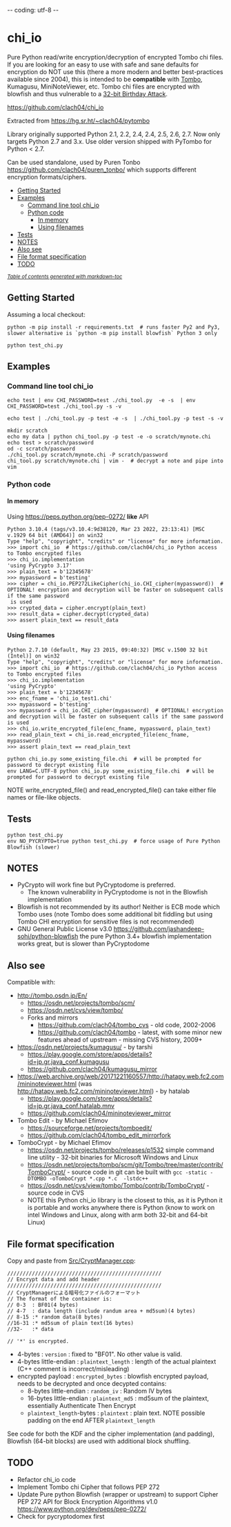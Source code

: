 -- coding: utf-8 --

# chi_io

Pure Python read/write encryption/decryption of encrypted Tombo chi files. If you are looking for an easy to use with safe and sane defaults for encryption do NOT use this (there a more modern and better best-practices available since 2004), this is intended to be **compatible** with [Tombo](http://tombo.osdn.jp/En/), Kumagusu, MiniNoteViewer, etc. Tombo chi files are encrypted with blowfish and thus vulnerable to a [32-bit Birthday Attack](https://sweet32.info/).

https://github.com/clach04/chi_io

Extracted from https://hg.sr.ht/~clach04/pytombo

Library originally supported Python 2.1, 2.2, 2.4, 2.4, 2.5, 2.6, 2.7. Now only targets Python 2.7 and 3.x. Use older version shipped with PyTombo for Python < 2.7.

Can be used standalone, used by Puren Tonbo https://github.com/clach04/puren_tonbo/ which supports different encryption formats/ciphers.


  * [Getting Started](#getting-started)
  * [Examples](#examples)
    + [Command line tool chi_io](#command-line-tool-chi-io)
    + [Python code](#python-code)
      - [In memory](#in-memory)
      - [Using filenames](#using-filenames)
  * [Tests](#tests)
  * [NOTES](#notes)
  * [Also see](#also-see)
  * [File format specification](#file-format-specification)
  * [TODO](#todo)

<small><i><a href='http://ecotrust-canada.github.io/markdown-toc/'>Table of contents generated with markdown-toc</a></i></small>


## Getting Started

Assuming a local checkout:

    python -m pip install -r requirements.txt  # runs faster Py2 and Py3, slower alternative is `python -m pip install blowfish` Python 3 only

    python test_chi.py

## Examples


### Command line tool chi_io

    echo test | env CHI_PASSWORD=test ./chi_tool.py  -e -s  | env CHI_PASSWORD=test ./chi_tool.py -s -v

    echo test | ./chi_tool.py -p test -e -s  | ./chi_tool.py -p test -s -v

    mkdir scratch
    echo my data | python chi_tool.py -p test -e -o scratch/mynote.chi
    echo test > scratch/password
    od -c scratch/password
    ./chi_tool.py scratch/mynote.chi -P scratch/password
    chi_tool.py scratch/mynote.chi | vim -  # decrypt a note and pipe into vim


### Python code

#### In memory

Using https://peps.python.org/pep-0272/ **like** API

    Python 3.10.4 (tags/v3.10.4:9d38120, Mar 23 2022, 23:13:41) [MSC v.1929 64 bit (AMD64)] on win32
    Type "help", "copyright", "credits" or "license" for more information.
    >>> import chi_io  # https://github.com/clach04/chi_io Python access to Tombo encrypted files
    >>> chi_io.implementation
    'using PyCrypto 3.17'
    >>> plain_text = b'12345678'
    >>> mypassword = b'testing'
    >>> cipher = chi_io.PEP272LikeCipher(chi_io.CHI_cipher(mypassword))  # OPTIONAL! encryption and decryption will be faster on subsequent calls if the same password
     is used
    >>> crypted_data = cipher.encrypt(plain_text)
    >>> result_data = cipher.decrypt(crypted_data)
    >>> assert plain_text == result_data


#### Using filenames

    Python 2.7.10 (default, May 23 2015, 09:40:32) [MSC v.1500 32 bit (Intel)] on win32
    Type "help", "copyright", "credits" or "license" for more information.
    >>> import chi_io  # https://github.com/clach04/chi_io Python access to Tombo encrypted files
    >>> chi_io.implementation
    'using PyCrypto'
    >>> plain_text = b'12345678'
    >>> enc_fname = 'chi_io_test1.chi'
    >>> mypassword = b'testing'
    >>> mypassword = chi_io.CHI_cipher(mypassword)  # OPTIONAL! encryption and decryption will be faster on subsequent calls if the same password is used
    >>> chi_io.write_encrypted_file(enc_fname, mypassword, plain_text)
    >>> read_plain_text = chi_io.read_encrypted_file(enc_fname, mypassword)
    >>> assert plain_text == read_plain_text

    python chi_io.py some_existing_file.chi  # will be prompted for password to decrypt existing file
    env LANG=C.UTF-8 python chi_io.py some_existing_file.chi  # will be prompted for password to decrypt existing file

NOTE write_encrypted_file() and read_encrypted_file() can take either file names or file-like objects.

## Tests

    python test_chi.py
    env NO_PYCRYPTO=true python test_chi.py  # force usage of Pure Python Blowfish (slower)


## NOTES

  * PyCrypto will work fine but PyCryptodome is preferred.
    * The known vulnerability in PyCryptodome is not in the Blowfish implementation
  * Blowfish is not recommended by its author! Neither is ECB mode which Tombo uses (note Tombo does some additional bit fiddling but using Tombo CHI encryption for sensitive files is not recommended)
  * GNU General Public License v3.0 https://github.com/jashandeep-sohi/python-blowfish the pure Python 3.4+ blowfish implementation works great, but is slower than PyCryptodome


## Also see

Compatible with:

  * http://tombo.osdn.jp/En/
      * https://osdn.net/projects/tombo/scm/
      * https://osdn.net/cvs/view/tombo/
      * Forks and mirrors
          * https://github.com/clach04/tombo_cvs - old code, 2002-2006
          * https://github.com/clach04/tombo - latest, with some minor new features ahead of upstream - missing CVS history, 2009+
  * https://osdn.net/projects/kumagusu/ - by tarshi
      * https://play.google.com/store/apps/details?id=jp.gr.java_conf.kumagusu
      * https://github.com/clach04/kumagusu_mirror
  * https://web.archive.org/web/20171221160557/http://hatapy.web.fc2.com/mininoteviewer.html (was http://hatapy.web.fc2.com/mininoteviewer.html) - by hatalab
      * https://play.google.com/store/apps/details?id=jp.gr.java_conf.hatalab.mnv
      * https://github.com/clach04/mininoteviewer_mirror
  * Tombo Edit - by Michael Efimov
      * https://sourceforge.net/projects/tomboedit/
      * https://github.com/clach04/tombo_edit_mirrorfork
   * TomboCrypt - by Michael Efimov
       * https://osdn.net/projects/tombo/releases/p1532 simple command line utility - 32-bit binaries for Microsoft Windows and Linux
       * https://osdn.net/projects/tombo/scm/git/Tombo/tree/master/contrib/TomboCrypt/ - source code in git can be built with `gcc -static -DTOMBO -oTomboCrypt *.cpp *.c  -lstdc++`
       * https://osdn.net/cvs/view/tombo/Tombo/contrib/TomboCrypt/ - source code in CVS
       * NOTE this Python chi_io library is the closest to this, as it is Python it is portable and works anywhere there is Python (know to work on intel Windows and Linux, along with arm both 32-bit and 64-bit Linux)


## File format specification

Copy and paste from [Src/CryptManager.cpp](https://github.com/clach04/tombo/blob/my_changes/Src/CryptManager.cpp):

    //////////////////////////////////////////////////
    // Encrypt data and add header
    //////////////////////////////////////////////////
    // CryptManagerによる暗号化ファイルのフォーマット
    // The format of the container is:
    // 0-3  : BF01(4 bytes)
    // 4-7  : data length (include randum area + md5sum)(4 bytes)
    // 8-15 :* random data(8 bytes)
    //16-31 :* md5sum of plain text(16 bytes)
    //32-   :* data

    // '*' is encrypted.

  * 4-bytes : `version` : fixed to "BF01". No other value is valid.
  * 4-bytes little-endian : `plaintext_length` : length of the actual plaintext (C++ comment is incorrect/misleading)
  * encrypted payload : `encrypted_bytes` : blowfish encrypted payload, needs to be decrypted and once decypted contains:
      * 8-bytes little-endian : `random_iv` : Random IV bytes
      * 16-bytes little-endian : `plaintext_md5` : md5sum of the plaintext, essentially Authenticate Then Encrypt
      * `plaintext_length`-bytes : `plaintext` : plain text. NOTE possible padding on the end AFTER `plaintext_length`

See code for both the KDF and the cipher implementation (and padding), Blowfish (64-bit blocks) are used with additional block shuffling.

## TODO

  * Refactor chi_io code
  * Implement Tombo chi Cipher that follows PEP 272
  * Update Pure python Blowfish (wrapper or upstream) to support Cipher PEP 272
    API for Block Encryption Algorithms v1.0 https://www.python.org/dev/peps/pep-0272/
  * Check for pycryptodomex first
